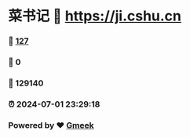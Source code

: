 # 菜书记 :link: https://ji.cshu.cn 
### :page_facing_up: [127](https://ji.cshu.cn/tag.html) 
### :speech_balloon: 0 
### :hibiscus: 129140 
### :alarm_clock: 2024-07-01 23:29:18 
### Powered by :heart: [Gmeek](https://github.com/Meekdai/Gmeek)
